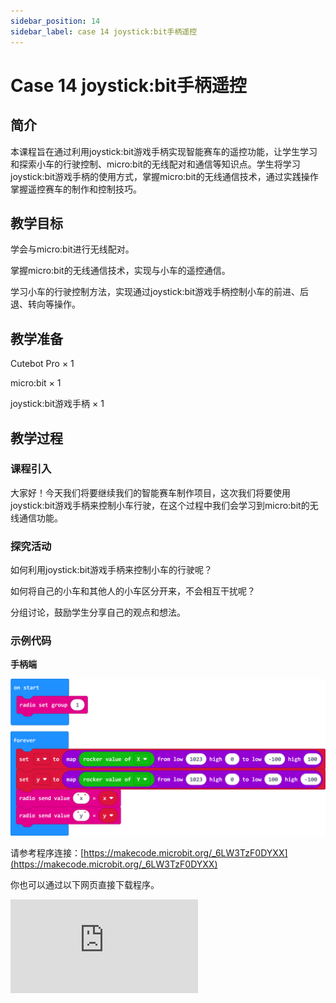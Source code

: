 ```yaml
---
sidebar_position: 14
sidebar_label: case 14 joystick:bit手柄遥控
---
```


# Case 14 joystick:bit手柄遥控

## 简介

本课程旨在通过利用joystick:bit游戏手柄实现智能赛车的遥控功能，让学生学习和探索小车的行驶控制、micro:bit的无线配对和通信等知识点。学生将学习joystick:bit游戏手柄的使用方式，掌握micro:bit的无线通信技术，通过实践操作掌握遥控赛车的制作和控制技巧。

[](./images/cutebot-pro-case-14-01.png)

## 教学目标

学会与micro:bit进行无线配对。

掌握micro:bit的无线通信技术，实现与小车的遥控通信。

学习小车的行驶控制方法，实现通过joystick:bit游戏手柄控制小车的前进、后退、转向等操作。


## 教学准备

Cutebot Pro × 1

micro:bit × 1

joystick:bit游戏手柄 × 1

## 教学过程

### 课程引入

大家好！今天我们将要继续我们的智能赛车制作项目，这次我们将要使用joystick:bit游戏手柄来控制小车行驶，在这个过程中我们会学习到micro:bit的无线通信功能。

### 探究活动

如何利用joystick:bit游戏手柄来控制小车的行驶呢？

如何将自己的小车和其他人的小车区分开来，不会相互干扰呢？

分组讨论，鼓励学生分享自己的观点和想法。

### 示例代码

**手柄端**

![](./images/cutebot-pro-case-14-02.png)

请参考程序连接：[https://makecode.microbit.org/_6LW3TzF0DYXX](https://makecode.microbit.org/_6LW3TzF0DYXX)

你也可以通过以下网页直接下载程序。

<div
    style={{
        position: 'relative',
        paddingBottom: '60%',
        overflow: 'hidden',
    }}
>
    <iframe
        src="https://makecode.microbit.org/_6LW3TzF0DYXX"
        frameborder="0"
        sandbox="allow-popups allow-forms allow-scripts allow-same-origin"
        style={{
            position: 'absolute',
            width: '100%',
            height: '100%',
        }}
    />
</div>

**小车端**

### 案例展示

![](./images/cutebot-pro-case-14-03.png)

请参考程序连接：[https://makecode.microbit.org/_8ij0v4W5a562](https://makecode.microbit.org/_8ij0v4W5a562)

你也可以通过以下网页直接下载程序。

<div
    style={{
        position: 'relative',
        paddingBottom: '60%',
        overflow: 'hidden',
    }}
>
    <iframe
        src="https://makecode.microbit.org/_8ij0v4W5a562"
        frameborder="0"
        sandbox="allow-popups allow-forms allow-scripts allow-same-origin"
        style={{
            position: 'absolute',
            width: '100%',
            height: '100%',
        }}
    />
</div>

## 总结与反思

回顾课程内容，提醒学生掌握了哪些知识和技能。

引导学生讨论他们在制作过程中遇到的问题和困难，以及如何解决这些问题。

## 延伸活动

让学生尝试不仅仅是控制小车行驶，还可以通过游戏手柄上的按键控制小车的灯光效果或者切换巡线、避障、遥控等功能。
